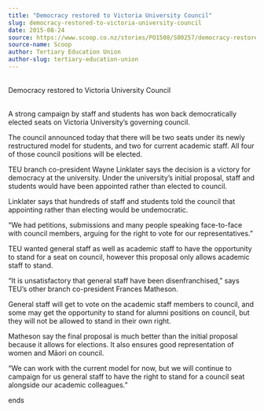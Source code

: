 ```yaml
---
title: "Democracy restored to Victoria University Council"
slug: democracy-restored-to-victoria-university-council
date: 2015-08-24
source: https://www.scoop.co.nz/stories/PO1508/S00257/democracy-restored-to-victoria-university-council.htm
source-name: Scoop
author: Tertiary Education Union
author-slug: tertiary-education-union
---
```


<p><br>Democracy restored to Victoria University
Council</p>

<p><br>A strong campaign by staff and students has
won back democratically elected seats on Victoria
University’s governing council.</p>

<p>The council announced
today that there will be two seats under its newly
restructured model for students, and two for current
academic staff. All four of those council positions will be
elected.</p>

<p>TEU branch co-president Wayne Linklater says the
decision is a victory for democracy at the university. Under
the university’s initial proposal, staff and students
would have been appointed rather than elected to
council.</p>

<p>Linklater says that hundreds of staff and
students told the council that appointing rather than
electing would be undemocratic.</p>

<p>“We had petitions,
submissions and many people speaking face-to-face with
council members, arguing for the right to vote for our
representatives.”</p>

<p>TEU wanted general staff as well as
academic staff to have the opportunity to stand for a seat
on council, however this proposal only allows academic staff
to stand.</p>

<p>“It is unsatisfactory that general staff have
been disenfranchised,” says TEU’s other branch
co-president Frances Matheson.</p>

<p>General staff will get to
vote on the academic staff members to council, and some may
get the opportunity to stand for alumni positions on
council, but they will not be allowed to stand in their own
right.</p>

<p>Matheson say the final proposal is much better than
the initial proposal because it allows for elections.  It
also ensures good representation of women and Māori on
council.</p>

<p>“We can work with the current model for now,
but we will continue to campaign for us general staff to
have the right to stand for a council seat alongside our
academic
colleagues.”</p>

<p>ends<p>

<p></p>